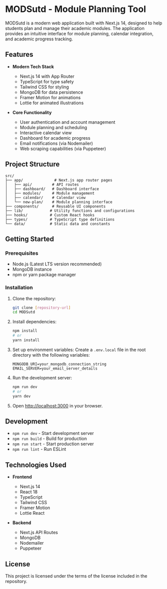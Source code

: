 # MODSutd - Module Planning Tool

MODSutd is a modern web application built with Next.js 14, designed to help students plan and manage their academic modules. The application provides an intuitive interface for module planning, calendar integration, and academic progress tracking.

## Features

- **Modern Tech Stack**
  - Next.js 14 with App Router
  - TypeScript for type safety
  - Tailwind CSS for styling
  - MongoDB for data persistence
  - Framer Motion for animations
  - Lottie for animated illustrations

- **Core Functionality**
  - User authentication and account management
  - Module planning and scheduling
  - Interactive calendar view
  - Dashboard for academic progress
  - Email notifications (via Nodemailer)
  - Web scraping capabilities (via Puppeteer)

## Project Structure

```
src/
├── app/              # Next.js app router pages
│   ├── api/         # API routes
│   ├── dashboard/   # Dashboard interface
│   ├── modules/     # Module management
│   ├── calendar/    # Calendar view
│   └── new-plan/    # Module planning interface
├── components/      # Reusable UI components
├── lib/            # Utility functions and configurations
├── hooks/          # Custom React hooks
├── types/          # TypeScript type definitions
└── data/           # Static data and constants
```

## Getting Started

### Prerequisites

- Node.js (Latest LTS version recommended)
- MongoDB instance
- npm or yarn package manager

### Installation

1. Clone the repository:
   ```bash
   git clone [repository-url]
   cd MODSutd
   ```

2. Install dependencies:
   ```bash
   npm install
   # or
   yarn install
   ```

3. Set up environment variables:
   Create a `.env.local` file in the root directory with the following variables:
   ```
   MONGODB_URI=your_mongodb_connection_string
   EMAIL_SERVER=your_email_server_details
   ```

4. Run the development server:
   ```bash
   npm run dev
   # or
   yarn dev
   ```

5. Open [http://localhost:3000](http://localhost:3000) in your browser.

## Development

- `npm run dev` - Start development server
- `npm run build` - Build for production
- `npm run start` - Start production server
- `npm run lint` - Run ESLint

## Technologies Used

- **Frontend**
  - Next.js 14
  - React 18
  - TypeScript
  - Tailwind CSS
  - Framer Motion
  - Lottie React

- **Backend**
  - Next.js API Routes
  - MongoDB
  - Nodemailer
  - Puppeteer

## License

This project is licensed under the terms of the license included in the repository.
